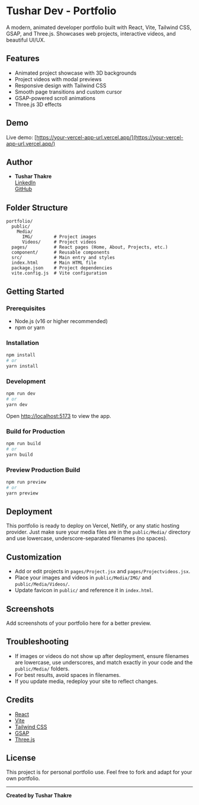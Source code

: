 # Tushar Dev - Portfolio

A modern, animated developer portfolio built with React, Vite, Tailwind CSS, GSAP, and Three.js. Showcases web projects, interactive videos, and beautiful UI/UX.

## Features
- Animated project showcase with 3D backgrounds
- Project videos with modal previews
- Responsive design with Tailwind CSS
- Smooth page transitions and custom cursor
- GSAP-powered scroll animations
- Three.js 3D effects

## Demo
Live demo: [https://your-vercel-app-url.vercel.app/](https://your-vercel-app-url.vercel.app/)

## Author
- **Tushar Thakre**  
  [LinkedIn](https://www.linkedin.com/in/tusharthakre800/)  
  [GitHub](https://github.com/tusharthakre800)

## Folder Structure
```
portfolio/
  public/
    Media/
      IMG/        # Project images
      Videos/     # Project videos
  pages/          # React pages (Home, About, Projects, etc.)
  component/      # Reusable components
  src/            # Main entry and styles
  index.html      # Main HTML file
  package.json    # Project dependencies
  vite.config.js  # Vite configuration
```

## Getting Started

### Prerequisites
- Node.js (v16 or higher recommended)
- npm or yarn

### Installation
```bash
npm install
# or
yarn install
```

### Development
```bash
npm run dev
# or
yarn dev
```

Open [http://localhost:5173](http://localhost:5173) to view the app.

### Build for Production
```bash
npm run build
# or
yarn build
```

### Preview Production Build
```bash
npm run preview
# or
yarn preview
```

## Deployment
This portfolio is ready to deploy on Vercel, Netlify, or any static hosting provider. Just make sure your media files are in the `public/Media/` directory and use lowercase, underscore-separated filenames (no spaces).

## Customization
- Add or edit projects in `pages/Project.jsx` and `pages/Projectvideos.jsx`.
- Place your images and videos in `public/Media/IMG/` and `public/Media/Videos/`.
- Update favicon in `public/` and reference it in `index.html`.

## Screenshots
Add screenshots of your portfolio here for a better preview.

## Troubleshooting
- If images or videos do not show up after deployment, ensure filenames are lowercase, use underscores, and match exactly in your code and the `public/Media/` folders.
- For best results, avoid spaces in filenames.
- If you update media, redeploy your site to reflect changes.

## Credits
- [React](https://react.dev/)
- [Vite](https://vitejs.dev/)
- [Tailwind CSS](https://tailwindcss.com/)
- [GSAP](https://greensock.com/gsap/)
- [Three.js](https://threejs.org/)

## License
This project is for personal portfolio use. Feel free to fork and adapt for your own portfolio.

---

**Created by Tushar Thakre**
